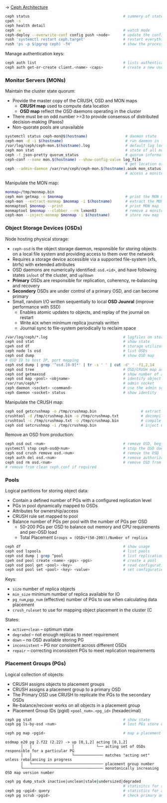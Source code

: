 → [Ceph Architecture](http://docs.ceph.com/docs/jewel/architecture/)

```bash
ceph status                                          # summery of state
cpeh -s
ceph health detail
ceph -w                                              # watch mode
ceph-deploy --overwrite-conf config push <node>      # update the configuration after changes
rush 'systemctl restart ceph.target'                 # restart everything
rush 'ps -p $(pgrep ceph) -fH'                       # show the processes
```

Manage authentication keys:

```bash
ceph auth list                                       # lists authentication state
ceph auth get-or-create client.<name> <caps>         # create a new user 
```

### Monitor Servers (MONs)

Maintain the cluster state quorum:

* Provide the master copy of the CRUSH, OSD and MON maps
  - **CRUSH map** used to compute data location
  - **OSD map** reflect the OSD daemons operating in the cluster
* There must be on odd number >=3 to provide consensus of distributed decision-making (Paxos)
* Non-quorate pools are unavailable

```bash
systemctl status ceph-mon@$(hostname)                 # daemon state       
ceph-mon -d -i $(hostname)                            # run daemon in foreground
/var/log/ceph/ceph-mon.$(hostname).log                # default log location
ceph mon stat                                         # state of all monitors
ceph -f json-pretty quorum_status                     # quorum information
ceph-conf --name mon.$(hostname) --show-config-value log_file
                                                      # get location of the log file
ceph --admin-daemon /var/run/ceph/ceph-mon.$(hostname).asok mon_status
                                                      # access a monitors admin socket
```

Manipulate the MON map:

```bash
monmap=/tmp/monmap.bin
ceph mon getmap -o $monmap                            # print the MON map if a quorum exists
ceph-mon --extract-monmap $monmap -i $(hostname)      # extract the MON map of ceph-mon stopped
monmaptool $monmap --print                            # print MON map from file
monmaptool $monmap --clobber --rm lxmon03             # remove a monitor
ceph-mon --inject-monmap $monmap -i $(hostname)       # store new map
```

### Object Storage Devices (OSDs)

Node hosting physical storage:

* `ceph-osd` is the object storage daemon, responsible for storing objects on a local file system and providing access to them over the network
* Requires a storage device accessible via a supported file-system (xfs, btrfs) with extended attributes
* OSD daemons are numerically identified: `osd.<id>`, and have following states `in`/`out` of the cluster, and `up`/`down`
* **Primary** OSDs are responsible for replication, coherency, re-balancing and recovery
* **Secondery** OSDs are under control of a primary OSD, and can become primary 
* Small, random I/O written sequentially to local **OSD Jounral** (improve performance with SSD)
  - Enables atomic updates to objects, and replay of the journal on restart
  - Write `ACK` when minimum replica journals written
  - Journal sync to file-system periodically to reclaim space 

```bash
/var/log/ceph/*.log                                  # logfiles on storage servers    
ceph osd stat                                        # show state 
cpeh osd df                                          # storage utilization by OSD
ceph node ls osd                                     # list OSDs
ceph osd dump                                        # show OSD map
# OSD ID to host IP, port mapping
ceph osd dump | grep '^osd.[0-9]*' | tr -s ' ' | cut -d' ' -f1,2,14
ceph osd tree                                        # OSD/CRUSH map as tree
ceph osd getmaxosd                                   # show number of available OSDs
ceph osd map <pool> <objname>                        # identify object location
/var/run/ceph/*                                      # admin socket
ceph daemon <socket> <command>                       # use the admin socket
ceph daemon <socket> status                          # show identity
```

Manipulate the CRUSH map:

```bash
ceph osd getcrushmap -o /tmp/crushmap.bin                    # extract teh CRUSH map 
crushtool -d /tmp/crushmap.bin -o /tmp/crushmap.txt          # decompile binary CRUSH map
crushtool -c /tmp/crushmap.txt -o /tmp/crushmap.bin          # compile CRUSH map
ceph osd setcrushmap -i /tmp/crushmap.bin                    # inject CRUSH map
```

Remove an OSD from production:

```bash
ceph osd out <num>                                   # remove OSD, begin rebalancing
systemctl stop ceph-osd@<num>                        # stop the OSD daemon on the server 
ceph osd crush remove osd.<num>                      # remove the OSD from the CRUSH map
ceph auth del osd.<num>                              # remove authorization credential
ceph osd rm osd.<num>                                # remove OSD from configuration
# remove from clean ceph.conf if required 
```




### Pools

Logical partitions for storing object data:

* Contain a defined number of PGs with a configured replication level
* PGs in pool dynamically mapped to OSDs
* Attributes for ownership/access
* CRUSH rule set mapped to pool
* Balance number of PGs per pool with the number of PGs per OSD 
  - 50-200 PGs per OSD to balance out memory and CPU requirements and per-OSD load
  - Total Placement `Groups = (OSDs*(50-200))/Number of replica`

```bash
ceph df                                              # show usage
ceph osd lspools                                     # list pools
ceph osd dump | grep ^pool                           # list replication size
cpeh osd pool create <name> <pgs> <pgs>              # create a pool 
ceph osd pool get <pool> <key>                       # read configuration attribute
ceph osd pool set <pool> <key> <value>               # set configuration attribute
```

Keys:

- `size` number of replica objects
- `min_size` minimum number of replica available for IO
- `pg_num`,`pgp_num` (effective) number of PGs to use when calculating data placement
- `crush_ruleset` to use for mapping object placement in the cluster (C

States:

- `active+clean` – optimum state
- `degraded` – not enough replicas to meet requirement
- `down` – no OSD available storing PG
- `inconsistent` – PG nor consistent across different OSDs
- `repair` – correcting inconsistent PGs to meet replication requirements




### Placement Groups (PGs)

Logical collection of objects:

* CRUSH assigns objects to placement groups
* CRUSH assigns a placement group to a primary OSD
* The Primary OSD use CRUSH to replicate the PGs to the secondary OSDs
* Re-balance/recover works on all objects in a placement group
* Placement Group IDs (pgid) `<pool_num>.<pg_id>` (hexadecimal)

```bash
ceph pg stat                                         # show state
ceph pg ls-by-osd <num>                              # lost PGs store on OSD
```

```bash
ceph pg map <pgid>                                   # map a placement group
```
```
osdmap e20 pg 2.f22 (2.22) -> up [0,1,2] acting [0,1,2]
       │   │                  │          └── acting set of OSDs responsible for a particular PG
       │   │                  └───────────── matches "acting set" unless rebalancing in progress 
       │   └──────────────────────────────── placement group number                   
       └──────────────────────────────────── monotonically increasing OSD map version number
```
```bash
ceph pg dump_stuck inactive|unclean|stale|undersized|degraded
                                                     # statisitcs for stuck PGs
ceph pg <pgid> query                                 # statistics for a particular placement group
ceph pg scrub <pgid>                                 # check primary and replicas
```

